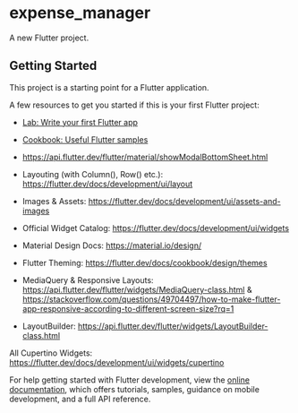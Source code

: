 # expense_manager

A new Flutter project.

## Getting Started

This project is a starting point for a Flutter application.

A few resources to get you started if this is your first Flutter project:

- [Lab: Write your first Flutter app](https://docs.flutter.dev/get-started/codelab)
- [Cookbook: Useful Flutter samples](https://docs.flutter.dev/cookbook)
- https://api.flutter.dev/flutter/material/showModalBottomSheet.html

- Layouting (with Column(), Row() etc.): https://flutter.dev/docs/development/ui/layout

- Images & Assets: https://flutter.dev/docs/development/ui/assets-and-images

- Official Widget Catalog: https://flutter.dev/docs/development/ui/widgets

- Material Design Docs: https://material.io/design/

- Flutter Theming: https://flutter.dev/docs/cookbook/design/themes


- MediaQuery & Responsive Layouts: https://api.flutter.dev/flutter/widgets/MediaQuery-class.html & https://stackoverflow.com/questions/49704497/how-to-make-flutter-app-responsive-according-to-different-screen-size?rq=1

- LayoutBuilder: https://api.flutter.dev/flutter/widgets/LayoutBuilder-class.html

All Cupertino Widgets: https://flutter.dev/docs/development/ui/widgets/cupertino

For help getting started with Flutter development, view the
[online documentation](https://docs.flutter.dev/), which offers tutorials,
samples, guidance on mobile development, and a full API reference.
